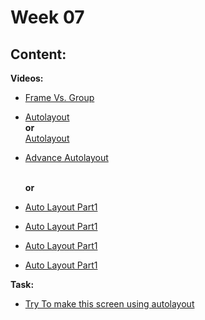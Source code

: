 # Week 07

## Content:
 
 **Videos:**
- [Frame Vs. Group](https://youtu.be/VJD1SvXEXE4?si=4UIiptuAjeYaleJkt)
 - [Autolayout](https://www.youtube.com/watch?v=-6Cd0r3taRogit)
 **<br>or<br>** [Autolayout](https://youtu.be/3L_PRtlDyAg?si=UFNd9u-jwVvCkkYu)
- [ Advance Autolayout](https://www.youtube.com/watch?v=EEfqMYcCexo&list=PLjzhiGLyugKynpBi7v2AWMCJgTrRI6Ne-&index=16)

  **<br>or<br>**
- [Auto Layout Part1](https://drive.google.com/file/d/1is05XUjoefPOFnNtbFg88bpg6NnSUoXQ/view?usp=drive_link)
- [Auto Layout Part1](https://drive.google.com/file/d/1fIUXLLkLxjXeEBqFvCXuGnYz96OTyjGJ/view?usp=drive_link)
- [Auto Layout Part1](https://drive.google.com/file/d/1BW42Hhdzk6NtNEyr4Ul0MWKQk2hHKYr1/view?usp=drive_link)
- [Auto Layout Part1](https://drive.google.com/file/d/1Jfkcnw_asXPQQy8drKd4qKeB5r9Jfef2/view?usp=drive_link)

 **Task:**
- [Try To make this screen using autolayout](https://www.instagram.com/p/C1lx7oCtOUf/?igsh=MTFuMDM5Z3Jhemo4cA%3D%3D)
